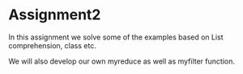 # Assignment2

In this assignment we solve some of the examples based on List comprehension, class etc.

We will also develop our own myreduce as well as myfilter function.
